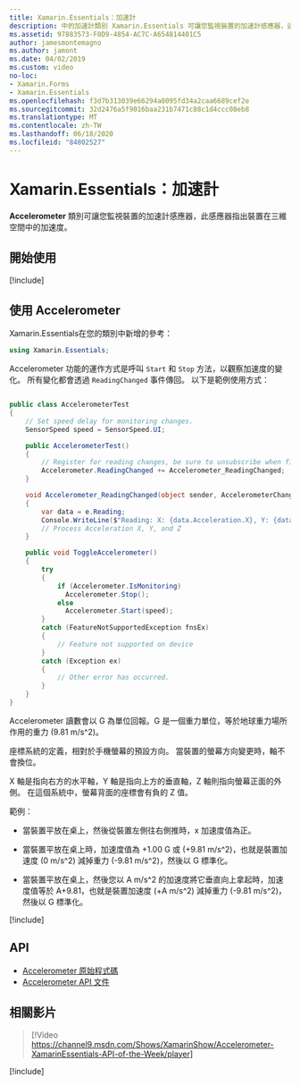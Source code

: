 ```yaml
---
title: Xamarin.Essentials：加速計
description: 中的加速計類別 Xamarin.Essentials 可讓您監視裝置的加速計感應器，這表示裝置在3d 空間中的加速。
ms.assetid: 97883573-F0D9-4854-AC7C-A654814401C5
author: jamesmontemagno
ms.author: jamont
ms.date: 04/02/2019
ms.custom: video
no-loc:
- Xamarin.Forms
- Xamarin.Essentials
ms.openlocfilehash: f3d7b313039e66294a0095fd34a2caa6689cef2e
ms.sourcegitcommit: 32d2476a5f9016baa231b7471c88c1d4ccc08eb8
ms.translationtype: MT
ms.contentlocale: zh-TW
ms.lasthandoff: 06/18/2020
ms.locfileid: "84802527"
---
```

# <a name="xamarinessentials-accelerometer"></a>Xamarin.Essentials：加速計

**Accelerometer** 類別可讓您監視裝置的加速計感應器，此感應器指出裝置在三維空間中的加速度。

## <a name="get-started"></a>開始使用

[!include[](~/essentials/includes/get-started.md)]

## <a name="using-accelerometer"></a>使用 Accelerometer

Xamarin.Essentials在您的類別中新增的參考：

```csharp
using Xamarin.Essentials;
```

Accelerometer 功能的運作方式是呼叫 `Start` 和 `Stop` 方法，以觀察加速度的變化。 所有變化都會透過 `ReadingChanged` 事件傳回。 以下是範例使用方式：

```csharp

public class AccelerometerTest
{
    // Set speed delay for monitoring changes.
    SensorSpeed speed = SensorSpeed.UI;

    public AccelerometerTest()
    {
        // Register for reading changes, be sure to unsubscribe when finished
        Accelerometer.ReadingChanged += Accelerometer_ReadingChanged;
    }

    void Accelerometer_ReadingChanged(object sender, AccelerometerChangedEventArgs e)
    {
        var data = e.Reading;
        Console.WriteLine($"Reading: X: {data.Acceleration.X}, Y: {data.Acceleration.Y}, Z: {data.Acceleration.Z}");
        // Process Acceleration X, Y, and Z
    }

    public void ToggleAccelerometer()
    {
        try
        {
            if (Accelerometer.IsMonitoring)
              Accelerometer.Stop();
            else
              Accelerometer.Start(speed);
        }
        catch (FeatureNotSupportedException fnsEx)
        {
            // Feature not supported on device
        }
        catch (Exception ex)
        {
            // Other error has occurred.
        }
    }
}
```

Accelerometer 讀數會以 G 為單位回報。G 是一個重力單位，等於地球重力場所作用的重力 (9.81 m/s^2)。

座標系統的定義，相對於手機螢幕的預設方向。 當裝置的螢幕方向變更時，軸不會換位。

X 軸是指向右方的水平軸，Y 軸是指向上方的垂直軸，Z 軸則指向螢幕正面的外側。 在這個系統中，螢幕背面的座標會有負的 Z 值。

範例：

- 當裝置平放在桌上，然後從裝置左側往右側推時，x 加速度值為正。

- 當裝置平放在桌上時，加速度值為 +1.00 G 或 (+9.81 m/s^2)，也就是裝置加速度 (0 m/s^2) 減掉重力 (-9.81 m/s^2)，然後以 G 標準化。

- 當裝置平放在桌上，然後您以 A m/s^2 的加速度將它垂直向上拿起時，加速度值等於 A+9.81，也就是裝置加速度 (+A m/s^2) 減掉重力 (-9.81 m/s^2)，然後以 G 標準化。

[!include[](~/essentials/includes/sensor-speed.md)]

## <a name="api"></a>API

- [Accelerometer 原始程式碼](https://github.com/xamarin/Essentials/tree/main/Xamarin.Essentials/Accelerometer)
- [Accelerometer API 文件](xref:Xamarin.Essentials.Accelerometer)

## <a name="related-video"></a>相關影片

> [!Video https://channel9.msdn.com/Shows/XamarinShow/Accelerometer-XamarinEssentials-API-of-the-Week/player]

[!include[](~/essentials/includes/xamarin-show-essentials.md)]
